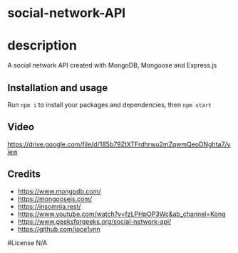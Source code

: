 # social-network-API


# description
A social network API created with MongoDB, Mongoose and Express.js


## Installation and usage
Run `npm i` to install your packages and dependencies, then `npm start`

## Video
https://drive.google.com/file/d/185b79ZtXTFrdhrwu2mZqwmQeoDNghta7/view

## Credits
- https://www.mongodb.com/
- https://mongoosejs.com/
- https://insomnia.rest/
- https://www.youtube.com/watch?v=fzLPHpOP3Wc&ab_channel=Kong
- https://www.geeksforgeeks.org/social-network-api/
- https://github.com/joce1ynn



#License
N/A

